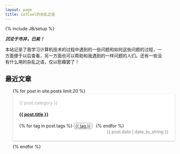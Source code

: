 ```yaml
---
layout: page
title: CofCool的杂乱之语
---
```

{% include JB/setup %}

***沉沦于市井，已矣！***


本站记录了我学习计算机技术的过程中遇到的一些问题和如何这些问题的过程，一方面便于以后查看，另一方面也可以帮助和我遇到的一样问题的人们。还有一些没有什么用的杂乱之语，仅以慰藉罢了！


## 最近文章
<ul class="posts" style="margin: 0">
  {% for post in site.posts  limit:20 %}
    <li style="width:100%;height:110px;border-radius: 3px;box-shadow: 0px 1px 2px 0px rgba(0,0,0,0.15), 0px 2px 4px 0px rgba(0,0,0,0.10);border: 1px solid rgba(165,170,184,0.10);background: #FFFFFF;padding: 20px;transition: box-shadow 0.2s;-webkit-transition: box-shadow 0.2s;list-style:none;margin-bottom:10px">
      <span style="color:#A6A8B0;">{{ post.category }}</span>
      <h4><a href="{{ BASE_PATH }}{{ post.url }}">{{ post.title }}</a></h4>
      <!-- <div style="margin-bottom: 10px;color: gray;">
         {{ post.content | strip_html | truncatewords: 10 }}
      </div> -->
      <div>
        {% for tag in post.tags %}
          <span style="border-radius: 6px;border: 1px solid gray;padding: 1px 4px;text-align: center;align-content: center;color:gray;font-size: small;display: inline-block;">
            <a href="/tags.html#{{ tag }}-ref">{{ tag }}</a>
          </span> &nbsp;
        {% endfor %}
        <span style="float:right;color:gray;">{{ post.date | date_to_string }}</span>
      </div>
    </li>
  {% endfor %}
</ul>
